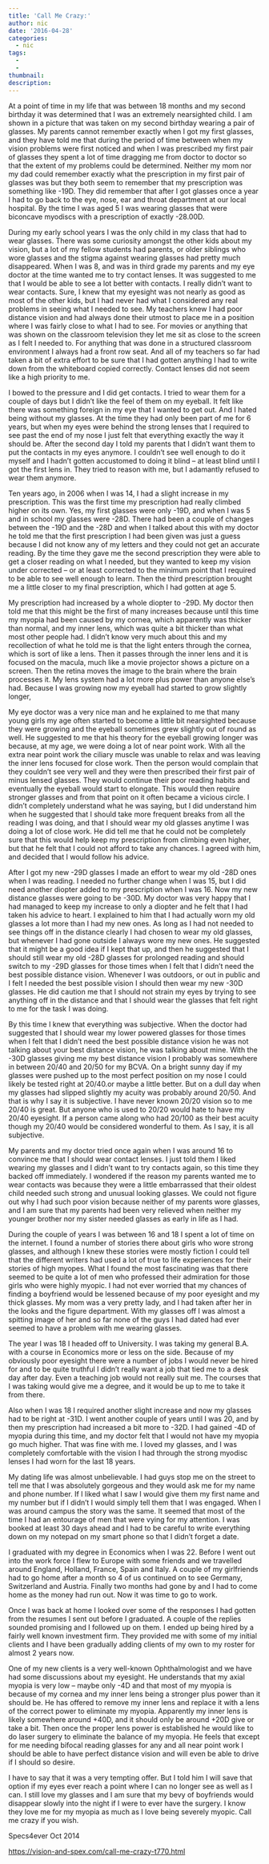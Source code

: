 ```yaml
---
title: 'Call Me Crazy:'
author: nic
date: '2016-04-28'
categories:
  - nic
tags:
  - 
  - 
thumbnail: 
description: 
---
```


At a point of time in my life that was between 18 months and my second birthday it was determined that I was an extremely nearsighted child.  I am shown in a picture that was taken on my second birthday wearing a pair of glasses.  My parents cannot remember exactly when I got my first glasses, and they have told me that during the period of time between when my vision problems were first noticed and when I was prescribed my first pair of glasses they spent a lot of time dragging me from doctor to doctor so that the extent of my problems could be determined.  Neither my mom nor my dad could remember exactly what the prescription in my first pair of glasses was but they both seem to remember that my prescription was something like -19D.  They did remember that after I got glasses once a year I had to go back to the eye, nose, ear and throat department at our local hospital.  By the time I was aged 5 I was wearing glasses that were biconcave myodiscs with a prescription of exactly -28.00D.

During my early school years I was the only child in my class that had to wear glasses. There was some curiosity amongst the other kids about my vision, but a lot of my fellow students had parents, or older siblings who wore glasses and the stigma against wearing glasses had pretty much disappeared.  When I was 8, and was in third grade my parents and my eye doctor at the time wanted me to try contact lenses.  It was suggested to me that I would be able to see a lot better with contacts.  I really didn’t want to wear contacts.  Sure, I knew that my eyesight was not nearly as good as most of the other kids, but I had never had what I considered any real problems in seeing what I needed to see. My teachers knew I had poor distance vision and had always done their utmost to place me in a position where I was fairly close to what I had to see.   For movies or anything that was shown on the classroom television they let me sit as close to the screen as I felt I needed to.  For anything that was done in a structured classroom environment I always had a front row seat.  And all of my teachers so far had taken a bit of extra effort to be sure that I had gotten anything I had to write down from the whiteboard copied correctly.  Contact lenses did not seem like a high priority to me.

I bowed to the pressure and I did get contacts.  I tried to wear them for a couple of days but I didn’t like the feel of them on my eyeball. It felt like there was something foreign in my eye that I wanted to get out. And I hated being without my glasses.  At the time they had only been part of me for 6 years, but when my eyes were behind the strong lenses that I required to see past the end of my nose I just felt that everything exactly the way it should be.  After the second day I told my parents that I didn’t want them to put the contacts in my eyes anymore.  I couldn’t see well enough to do it myself and I hadn’t gotten accustomed to doing it blind – at least blind until I got the first lens in.  They tried to reason with me, but I adamantly refused to wear them anymore.

Ten years ago, in 2006 when I was 14, I had a slight increase in my prescription. This was the first time my prescription had really climbed higher on its own.  Yes, my first glasses were only -19D, and when I was 5 and in school my glasses were -28D.  There had been a couple of changes between the -19D and the -28D and when I talked about this with my doctor he told me that the first prescription I had been given was just a guess because I did not know any of my letters and they could not get an accurate reading.  By the time they gave me the second prescription they were able to get a closer reading on what I needed, but they wanted to keep my vision under corrected – or at least corrected to the minimum point that I required to be able to see well enough to learn.  Then the third prescription brought me a little closer to my final prescription, which I had gotten at age 5.

My prescription had increased by a whole diopter to -29D.  My doctor then told me that this might be the first of many increases because until this time my myopia had been caused by my cornea, which apparently was thicker than normal, and my inner lens, which was quite a bit thicker than what most other people had.  I didn’t know very much about this and my recollection of what he told me is that the light enters through the cornea, which is sort of like a lens. Then it passes through the inner lens and it is focused on the macula, much like a movie projector shows a picture on a screen. Then the retina moves the image to the brain where the brain processes it.  My lens system had a lot more plus power than anyone else’s had.  Because I was growing now my eyeball had started to grow slightly longer, 

My eye doctor was a very nice man and he explained to me that many young girls my age often started to become a little bit nearsighted because they were growing and the eyeball sometimes grew slightly out of round as well. He suggested to me that his theory for the eyeball growing longer was because, at my age, we were doing a lot of near point work. With all the extra near point work the ciliary muscle was unable to relax and was leaving the inner lens focused for close work.  Then the person would complain that they couldn’t see very well and they were then prescribed their first pair of minus lensed glasses.  They would continue their poor reading habits and eventually the eyeball would start to elongate. This would then require stronger glasses and from that point on it often became a vicious circle.  I didn’t completely understand what he was saying, but I did understand him when he suggested that I should take more frequent breaks from all the reading I was doing, and that I should wear my old glasses anytime I was doing a lot of close work.  He did tell me that he could not be completely sure that this would help keep my prescription from climbing even higher, but that he felt that I could not afford to take any chances.  I agreed with him, and decided that I would follow his advice.

After I got my new -29D glasses I made an effort to wear my old -28D ones when I was reading.  I needed no further change when I was 15, but I did need another diopter added to my prescription when I was 16.  Now my new distance glasses were going to be -30D.  My doctor was very happy that I had managed to keep my increase to only a diopter and he felt that I had taken his advice to heart. I explained to him that I had actually worn my old glasses a lot more than I had my new ones. As long as I had not needed to see things off in the distance clearly I had chosen to wear my old glasses, but whenever I had gone outside I always wore my new ones.  He suggested that it might be a good idea if I kept that up, and then he suggested that I should still wear my old -28D glasses for prolonged reading and should switch to my -29D glasses for those times when I felt that I didn’t need the best possible distance vision.  Whenever I was outdoors, or out in public and I felt I needed the best possible vision I should then wear my new -30D glasses.  He did caution me that I should not strain my eyes by trying to see anything off in the distance and that I should wear the glasses that felt right to me for the task I was doing. 

By this time I knew that everything was subjective.  When the doctor had suggested that I should wear my lower powered glasses for those times when I felt that I didn’t need the best possible distance vision he was not talking about your best distance vision, he was talking about mine.  With the -30D glasses giving me my best distance vision I probably was somewhere in between 20/40 and 20/50 for my BCVA.  On a bright sunny day if my glasses were pushed up to the most perfect position on my nose I could likely be tested right at 20/40.or maybe a little better.  But on a dull day when my glasses had slipped slightly my acuity was probably around 20/50. And that is why I say it is subjective.  I have never known 20/20 vision so to me 20/40 is great.  But anyone who is used to 20/20 would hate to have my 20/40 eyesight.  If a person came along who had 20/100 as their best acuity though my 20/40 would be considered wonderful to them. As I say, it is all subjective.

My parents and my doctor tried once again when I was around 16 to convince me that I should wear contact lenses.  I just told them I liked wearing my glasses and I didn’t want to try contacts again, so this time they backed off immediately.  I wondered if the reason my parents wanted me to wear contacts was because they were a little embarrassed that their oldest child needed such strong and unusual looking glasses.  We could not figure out why I had such poor vision because neither of my parents wore glasses, and I am sure that my parents had been very relieved when neither my younger brother nor my sister needed glasses as early in life as I had.

During the couple of years I was between 16 and 18 I spent a lot of time on the internet.   I found a number of stories there about girls who wore strong glasses, and although I knew these stories were mostly fiction I could tell that the different writers had used a lot of true to life experiences for their stories of high myopes.  What I found the most fascinating was that there seemed to be quite a lot of men who professed their admiration for those girls who were highly myopic.  I had not ever worried that my chances of finding a boyfriend would be lessened because of my poor eyesight and my thick glasses.  My mom was a very pretty lady, and I had taken after her in the looks and the figure department.  With my glasses off I was almost a spitting image of her and so far none of the guys I had dated had ever seemed to have a problem with me wearing glasses.

The year I was 18 I headed off to University.  I was taking my general B.A. with a course in Economics more or less on the side.  Because of my obviously poor eyesight there were a number of jobs I would never be hired for and to be quite truthful I didn’t really want a job that tied me to a desk day after day.  Even a teaching job would not really suit me.  The courses that I was taking would give me a degree, and it would be up to me to take it from there.

Also when I was 18 I required another slight increase and now my glasses had to be right at -31D.  I went another couple of years until I was 20, and by then my prescription had increased a bit more to -32D.  I had gained -4D of myopia during this time, and my doctor felt that I would not have my myopia go much higher.  That was fine with me.  I loved my glasses, and I was completely comfortable with the vision I had through the strong myodisc lenses I had worn for the last 18 years.

My dating life was almost unbelievable.  I had guys stop me on the street to tell me that I was absolutely gorgeous and they would ask me for my name and phone number. If I liked what I saw I would give them my first name and my number but if I didn’t I would simply tell them that I was engaged.  When I was around campus the story was the same. It seemed that most of the time I had an entourage of men that were vying for my attention.  I was booked at least 30 days ahead and I had to be careful to write everything down on my notepad on my smart phone so that I didn’t forget a date.

I graduated with my degree in Economics when I was 22.  Before I went out into the work force I flew to Europe with some friends and we travelled around England, Holland, France, Spain and Italy.  A couple of my girlfriends had to go home after a month so 4 of us continued on to see Germany, Switzerland and Austria.  Finally two months had gone by and I had to come home as the money had run out. Now it was time to go to work.

Once I was back at home I looked over some of the responses I had gotten from the resumes I sent out before I graduated. A couple of the replies sounded promising and I followed up on them.  I ended up being hired by a fairly well known investment firm. They provided me with some of my initial clients and I have been gradually adding clients of my own to my roster for almost 2 years now.

One of my new clients is a very well-known Ophthalmologist and we have had some discussions about my eyesight.  He understands that my axial myopia is very low – maybe only -4D and that most of my myopia is because of my cornea and my inner lens being a stronger plus power than it should be.  He has offered to remove my inner lens and replace it with a lens of the correct power to eliminate my myopia. Apparently my inner lens is likely somewhere around +40D, and it should only be around +20D give or take a bit.  Then once the proper lens power is established he would like to do laser surgery to eliminate the balance of my myopia.  He feels that except for me needing bifocal reading glasses for any and all near point work I should be able to have perfect distance vision and will even be able to drive if I should so desire.

I have to say that it was a very tempting offer.  But I told him I will save that option if my eyes ever reach a point where I can no longer see as well as I can.  I still love my glasses and I am sure that my bevy of boyfriends would disappear slowly into the night if I were to ever have the surgery.  I know they love me for my myopia as much as I love being severely myopic.  Call me crazy if you wish.

Specs4ever
Oct 2014

https://vision-and-spex.com/call-me-crazy-t770.html
